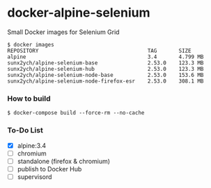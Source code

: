 # docker-alpine-selenium

Small Docker images for Selenium Grid

```
$ docker images
REPOSITORY                                   TAG       SIZE
alpine                                       3.4       4.799 MB
sunx2ych/alpine-selenium-base                2.53.0    123.3 MB
sunx2ych/alpine-selenium-hub                 2.53.0    123.3 MB
sunx2ych/alpine-selenium-node-base           2.53.0    153.6 MB
sunx2ych/alpine-selenium-node-firefox-esr    2.53.0    308.1 MB
```

### How to build

```
$ docker-compose build --force-rm --no-cache
```

### To-Do List

- [x] alpine:3.4
- [ ] chromium
- [ ] standalone (firefox & chromium)
- [ ] publish to Docker Hub
- [ ] supervisord
